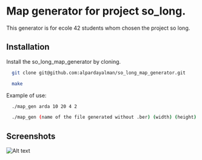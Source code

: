 
# Map generator for project so_long.

This generator is for ecole 42 students whom chosen the project so long.


## Installation

Install the so_long_map_generator by cloning.

```bash
  git clone git@github.com:alpardayalman/so_long_map_generator.git
```

```bash
  make
```
Example of use:
```bash
  ./map_gen arda 10 20 4 2
```
```bash
  ./map_gen (name of the file generated without .ber) (width) (height) [(optional) (collectibles) (exits)]
```

## Screenshots

![Alt text](/../main/inc/img/ss1.png?raw=true "Optional Title")


